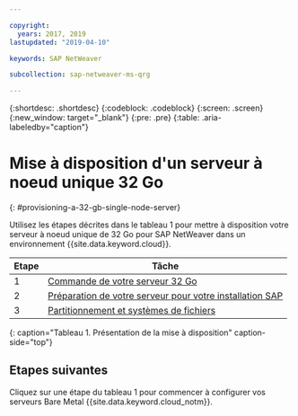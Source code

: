 ```yaml
---

copyright:
  years: 2017, 2019
lastupdated: "2019-04-10"

keywords: SAP NetWeaver

subcollection: sap-netweaver-ms-qrg

---
```


{:shortdesc: .shortdesc}
{:codeblock: .codeblock}
{:screen: .screen}
{:new_window: target="_blank"}
{:pre: .pre}
{:table: .aria-labeledby="caption"}

# Mise à disposition d'un serveur à noeud unique 32 Go
{: #provisioning-a-32-gb-single-node-server}

Utilisez les étapes décrites dans le tableau 1 pour mettre à disposition votre serveur à noeud unique de 32 Go pour SAP NetWeaver dans un environnement {{site.data.keyword.cloud}}.

| Etape | Tâche |
| --- | --- |
| 1 | [Commande de votre serveur 32 Go](/docs/infrastructure/sap-netweaver-ms-qrg?topic=sap-netweaver-ms-qrg-install_32GB) |
| 2 | [Préparation de votre serveur pour votre installation SAP](/docs/infrastructure/sap-netweaver-ms-qrg?topic=sap-netweaver-ms-qrg-2-preparing-your-server-for-your-sap-installation-32-gb) |
| 3 | [Partitionnement et systèmes de fichiers](/docs/infrastructure/sap-netweaver-ms-qrg?topic=sap-netweaver-ms-qrg-partition_32GB) |
{: caption="Tableau 1. Présentation de la mise à disposition" caption-side="top"}

## Etapes suivantes

Cliquez sur une étape du tableau 1 pour commencer à configurer vos serveurs Bare Metal {{site.data.keyword.cloud_notm}}.
